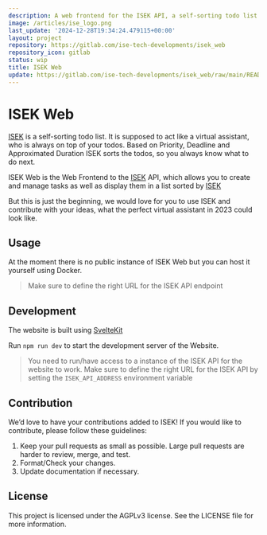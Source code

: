 ```yaml
---
description: A web frontend for the ISEK API, a self-sorting todo list
image: /articles/ise_logo.png
last_update: '2024-12-28T19:34:24.479115+00:00'
layout: project
repository: https://gitlab.com/ise-tech-developments/isek_web
repository_icon: gitlab
status: wip
title: ISEK Web
update: https://gitlab.com/ise-tech-developments/isek_web/raw/main/README.md
---
```


# ISEK Web

[ISEK](https://gitlab.com/ise-tech-developments/ISEK) is a self-sorting todo list.
It is supposed to act like a virtual assistant, who is always on top of your todos.
Based on Priority, Deadline and Approximated Duration ISEK sorts the todos, so you always know what to do next.

ISEK Web is the Web Frontend to the [ISEK](https://gitlab.com/ise-tech-developments/ISEK) API, which allows you to create and manage tasks as well as display them in a list sorted by [ISEK](https://gitlab.com/ise-tech-developments/ISEK)

But this is just the beginning, we would love for you to use ISEK and contribute with your ideas, what the perfect virtual assistant in 2023 could look like.

## Usage

At the moment there is no public instance of ISEK Web but you can host it yourself using Docker.

> Make sure to define the right URL for the ISEK API endpoint

## Development

The website is built using [SvelteKit](https://kit.svelte.dev/)

Run `npm run dev` to start the development server of the Website.

> You need to run/have access to a instance of the ISEK API for the website to work.
> Make sure to define the right URL for the ISEK API by setting the `ISEK_API_ADDRESS` environment variable

## Contribution

We’d love to have your contributions added to ISEK! If you would like to contribute, please follow these guidelines:

1. Keep your pull requests as small as possible. Large pull requests are harder to review, merge, and test.
2. Format/Check your changes.
3. Update documentation if necessary.

## License

This project is licensed under the AGPLv3 license. See the LICENSE file for more information.